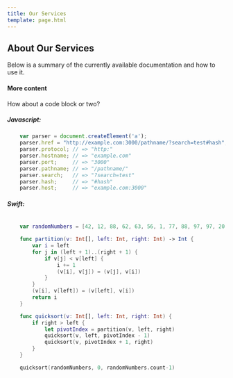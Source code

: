 ```yaml
---
title: Our Services
template: page.html
---
```


## About Our Services

Below is a summary of the currently available documentation and how to use it.

#### More content

How about a code block or two?

##### Javascript:

```js
    var parser = document.createElement('a');
    parser.href = "http://example.com:3000/pathname/?search=test#hash";
    parser.protocol; // => "http:"
    parser.hostname; // => "example.com"
    parser.port;     // => "3000"
    parser.pathname; // => "/pathname/"
    parser.search;   // => "?search=test"
    parser.hash;     // => "#hash"
    parser.host;     // => "example.com:3000"
```

##### Swift:

```swift

    var randomNumbers = [42, 12, 88, 62, 63, 56, 1, 77, 88, 97, 97, 20, 45, 91, 62, 2, 15, 31, 59, 5]

    func partition(v: Int[], left: Int, right: Int) -> Int {
        var i = left
        for j in (left + 1)..(right + 1) {
            if v[j] < v[left] {
                i += 1
                (v[i], v[j]) = (v[j], v[i])
            }
        }
        (v[i], v[left]) = (v[left], v[i])
        return i
    }

    func quicksort(v: Int[], left: Int, right: Int) {
        if right > left {
            let pivotIndex = partition(v, left, right)
            quicksort(v, left, pivotIndex - 1)
            quicksort(v, pivotIndex + 1, right)
        }
    }

    quicksort(randomNumbers, 0, randomNumbers.count-1)
```